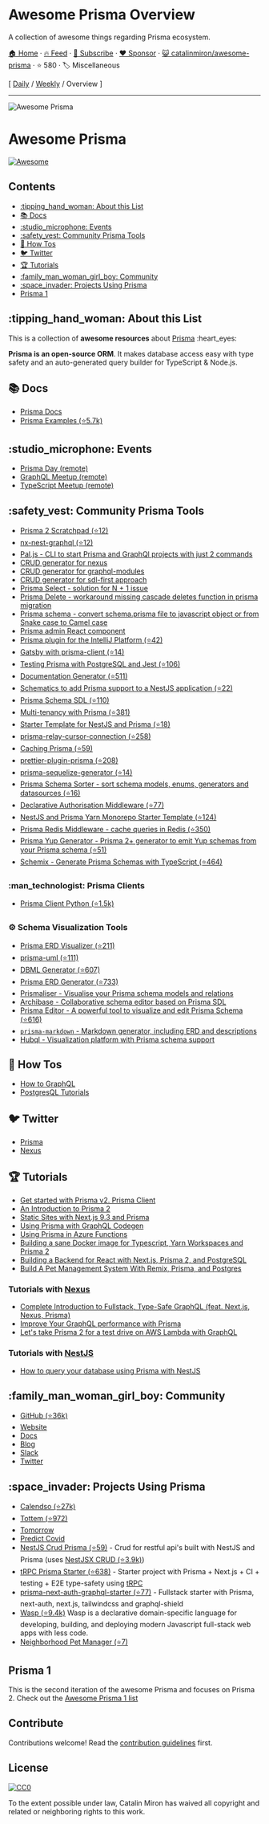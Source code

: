 # Awesome Prisma Overview

A collection of awesome things regarding Prisma ecosystem.

[🏠 Home](/README.md) · [🔥 Feed](https://www.trackawesomelist.com/catalinmiron/awesome-prisma/rss.xml) · [📮 Subscribe](https://trackawesomelist.us17.list-manage.com/subscribe?u=d2f0117aa829c83a63ec63c2f&id=36a103854c) · [❤️  Sponsor](https://github.com/sponsors/theowenyoung) · [😺 catalinmiron/awesome-prisma](https://github.com/catalinmiron/awesome-prisma) · ⭐ 580 · 🏷️ Miscellaneous

[ [Daily](/content/catalinmiron/awesome-prisma/README.md) / [Weekly](/content/catalinmiron/awesome-prisma/week/README.md) / Overview ]

---

![Awesome Prisma](https://i.imgur.com/MQdCTuN.png)

# Awesome Prisma

[![Awesome](https://awesome.re/badge.svg)](https://awesome.re)

## Contents

*   [:tipping\_hand\_woman: About this List](#tipping_hand_woman-about-this-list)
*   [:books: Docs](#books-docs)
*   [:studio\_microphone: Events](#studio_microphone-events)
*   [:safety\_vest: Community Prisma Tools](#safety_vest-community-prisma-tools)
*   [:thinking: How Tos](#thinking-how-tos)
*   [:bird: Twitter](#bird-twitter)
*   [:trophy: Tutorials](#trophy-tutorials)
*   [:family\_man\_woman\_girl\_boy: Community](#family_man_woman_girl_boy-community)
*   [:space\_invader: Projects Using Prisma](#space_invader-projects-using-prisma)
*   [Prisma 1](#prisma-1)

## :tipping\_hand\_woman: About this List

This is a collection of **awesome resources** about [Prisma](https://www.prisma.io/ "Modern Database Access for TypeScript & Node.js") :heart\_eyes:

**Prisma is an open-source ORM**. It makes database access easy with type safety and an auto-generated query builder for TypeScript & Node.js.

## :books: Docs

*   [Prisma Docs](https://www.prisma.io/docs/)
*   [Prisma Examples (⭐5.7k)](https://github.com/prisma/prisma-examples)

## :studio\_microphone: Events

*   [Prisma Day (remote)](http://prisma.io/day)
*   [GraphQL Meetup (remote)](https://www.meetup.com/graphql-berlin/)
*   [TypeScript Meetup (remote)](https://www.meetup.com/TypeScript-Berlin/)

## :safety\_vest: Community Prisma Tools

*   [Prisma 2 Scratchpad (⭐12)](https://github.com/ctrlplusb/prisma2-template)
*   [nx-nest-graphql (⭐12)](https://github.com/beeman/nx-nest-graphql)
*   [Pal.js - CLI to start Prisma and GraphQl projects with just 2 commands](https://paljs.com)
*   [CRUD generator for nexus](https://paljs.com/generator/nexus)
*   [CRUD generator for graphql-modules](https://paljs.com/generator/graphql-modules)
*   [CRUD generator for sdl-first approach](https://paljs.com/generator/sdl)
*   [Prisma Select - solution for N + 1 issue](https://paljs.com/plugins/select)
*   [Prisma Delete - workaround missing cascade deletes function in prisma migration](https://paljs.com/plugins/delete)
*   [Prisma schema - convert schema.prisma file to javascript object or from Snake case to Camel case](https://paljs.com/cli/schema)
*   [Prisma admin React component](https://paljs.com/prisma-admin)
*   [Prisma plugin for the IntelliJ Platform (⭐42)](https://github.com/gabrielcolson/intellij-prisma)
*   [Gatsby with prisma-client (⭐14)](https://github.com/LekoArts/gatsby-with-prisma-client)
*   [Testing Prisma with PostgreSQL and Jest (⭐106)](https://github.com/ctrlplusb/prisma-pg-jest)
*   [Documentation Generator (⭐511)](https://github.com/pantharshit00/prisma-docs-generator)
*   [Schematics to add Prisma support to a NestJS application (⭐22)](https://github.com/marcjulian/nestjs-prisma)
*   [Prisma Schema SDL (⭐110)](https://github.com/amplication/prisma-schema-dsl)
*   [Multi-tenancy with Prisma (⭐381)](https://github.com/errorname/prisma-multi-tenant)
*   [Starter Template for NestJS and Prisma (⭐18)](https://github.com/fivethree-team/nestjs-prisma-starter)
*   [prisma-relay-cursor-connection (⭐258)](https://github.com/devoxa/prisma-relay-cursor-connection)
*   [Caching Prisma (⭐59)](https://github.com/joellefkowitz/cached-prisma)
*   [prettier-plugin-prisma (⭐208)](https://github.com/umidbekk/prettier-plugin-prisma)
*   [prisma-sequelize-generator (⭐14)](https://github.com/floydspace/prisma-sequelize-generator)
*   [Prisma Schema Sorter - sort schema models, enums, generators and datasources (⭐16)](https://github.com/omar-dulaimi/prisma-schema-sorter)
*   [Declarative Authorisation Middleware (⭐77)](https://github.com/joindeed/prisma-auth)
*   [NestJS and Prisma Yarn Monorepo Starter Template (⭐124)](https://github.com/alitnk/nest-prisma-monorepo)
*   [Prisma Redis Middleware - cache queries in Redis (⭐350)](https://github.com/Asjas/prisma-redis-middleware)
*   [Prisma Yup Generator - Prisma 2+ generator to emit Yup schemas from your Prisma schema (⭐51)](https://github.com/omar-dulaimi/prisma-yup-generator)
*   [Schemix - Generate Prisma Schemas with TypeScript (⭐464)](https://github.com/ridafkih/schemix)

### :man\_technologist: Prisma Clients

*   [Prisma Client Python (⭐1.5k)](https://github.com/RobertCraigie/prisma-client-py)

### :gear: Schema Visualization Tools

*   [Prisma ERD Visualizer (⭐211)](https://github.com/skn0tt/prisma-erd)
*   [prisma-uml (⭐111)](https://github.com/emyann/prisma-uml)
*   [DBML Generator (⭐607)](https://github.com/notiz-dev/prisma-dbml-generator)
*   [Prisma ERD Generator (⭐733)](https://github.com/keonik/prisma-erd-generator)
*   [Prismaliser - Visualise your Prisma schema models and relations](https://prismaliser.app/)
*   [Archibase - Collaborative schema editor based on Prisma SDL](https://archibase.dev/)
*   [Prisma Editor - A powerful tool to visualize and edit Prisma Schema (⭐616)](https://github.com/mohammed-bahumaish/prisma-editor)
*   [`prisma-markdown` - Markdown generator, including ERD and descriptions](https://github.com/samchon/prisma-markdown)
*   [Hubql - Visualization platform with Prisma schema support](https://www.hubql.com/prisma)

## :thinking: How Tos

*   [How to GraphQL](https://www.howtographql.com/)
*   [PostgresQL Tutorials](https://www.prisma.io/tutorials/?tag=postgresql)

## :bird: Twitter

*   [Prisma](http://twitter.com/prisma)
*   [Nexus](http://twitter.com/nexusgql)

## :trophy: Tutorials

*   [Get started with Prisma v2. Prisma Client](https://egghead.io/playlists/get-started-with-prisma-v2-prisma-client-8bae)
*   [An Introduction to Prisma 2](https://blog.logrocket.com/an-introduction-to-prisma-2/)
*   [Static Sites with Next.js 9.3 and Prisma](https://leerob.io/blog/next-prisma)
*   [Using Prisma with GraphQL Codegen](https://medium.com/tomorrowapp/using-prisma-with-graphql-codegen-eed022c13749)
*   [Using Prisma in Azure Functions](https://swacblooms.com/using-prisma-in-azure-functions/)
*   [Building a sane Docker image for Typescript, Yarn Workspaces and Prisma 2](https://medium.com/@emilefugulin/building-a-sane-docker-image-for-typescript-lerna-and-prisma-2-76d8ff9926e4)
*   [Building a Backend for React with Next.js, Prisma 2, and PostgreSQL](https://www.youtube.com/watch?v=Bqacj0iOL68)
*   [Build A Pet Management System With Remix, Prisma, and Postgres](https://www.youtube.com/watch?v=wqyHGQlZcws\&list=PLTnRtjQN5ieYu9SdwLvzKYFVtfqySY7FT)

### Tutorials with [Nexus](https://www.nexusjs.org/#/)

*   [Complete Introduction to Fullstack, Type-Safe GraphQL (feat. Next.js, Nexus, Prisma)](https://dev.to/prisma/complete-introduction-to-fullstack-type-safe-graphql-feat-next-js-nexus-prisma-c5)
*   [Improve Your GraphQL performance with Prisma](https://dev.to/ahmedelywa/improve-your-graphql-performance-with-prisma-2jia)
*   [Let's take Prisma 2 for a test drive on AWS Lambda with GraphQL](https://itnext.io/lets-take-prisma-2-for-a-test-drive-on-aws-lambda-with-graphql-%EF%B8%8F-f4be711e93cc)

### Tutorials with [NestJS](https://nestjs.com/)

*   [How to query your database using Prisma with NestJS](https://notiz.dev/blog/how-to-connect-nestjs-with-prisma)

## :family\_man\_woman\_girl\_boy: Community

*   [GitHub (⭐36k)](https://github.com/prisma/prisma/)
*   [Website](https://prisma.io)
*   [Docs](https://prisma.io/docs/)
*   [Blog](https://prisma.io/blog)
*   [Slack](https://slack.prisma.io/)
*   [Twitter](https://twitter.com/prisma)

## :space\_invader: Projects Using Prisma

*   [Calendso (⭐27k)](https://github.com/calendso/calendso)
*   [Tottem (⭐972)](https://github.com/poulainv/tottem)
*   [Tomorrow](https://www.tomorrowapp.io/)
*   [Predict Covid](https://predictcovid.com/)
*   [NestJS Crud Prisma (⭐59)](https://github.com/silicon-hills/nestjs-crud-prisma) - Crud for restful api's built with NestJS and Prisma (uses [NestJSX CRUD (⭐3.9k)](https://github.com/nestjsx/crud))
*   [tRPC Prisma Starter (⭐638)](https://github.com/trpc/examples-next-prisma-starter) - Starter project with Prisma + Next.js + CI + testing + E2E type-safety using [tRPC](https://trpc.io)
*   [prisma-next-auth-graphql-starter (⭐77)](https://github.com/wangel13/prisma-next-auth-graphql-starter) - Fullstack starter with Prisma, next-auth, next.js, tailwindcss and graphql-shield
*   [Wasp (⭐9.4k)](https://github.com/wasp-lang/wasp) Wasp is a declarative domain-specific language for developing, building, and deploying modern Javascript full-stack web apps with less code.
*   [Neighborhood Pet Manager (⭐7)](https://github.com/AustinGil/npm)

## Prisma 1

This is the second iteration of the awesome Prisma and focuses on Prisma 2.
Check out the [Awesome Prisma 1 list](https://github.com/catalinmiron/awesome-prisma/blob/main/readme.md/awesome-prisma1.md)

## Contribute

Contributions welcome! Read the [contribution guidelines](https://github.com/catalinmiron/awesome-prisma/blob/main/readme.md/contributing.md) first.

## License

[![CC0](http://mirrors.creativecommons.org/presskit/buttons/88x31/svg/cc-zero.svg)](http://creativecommons.org/publicdomain/zero/1.0)

To the extent possible under law, Catalin Miron has waived all copyright and
related or neighboring rights to this work.

